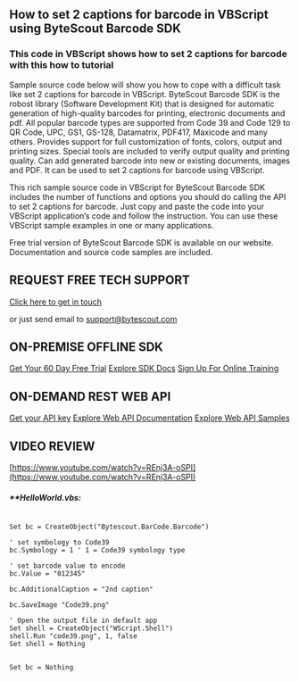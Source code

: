 ## How to set 2 captions for barcode in VBScript using ByteScout Barcode SDK

### This code in VBScript shows how to set 2 captions for barcode with this how to tutorial

Sample source code below will show you how to cope with a difficult task like set 2 captions for barcode in VBScript. ByteScout Barcode SDK is the robost library (Software Development Kit) that is designed for automatic generation of high-quality barcodes for printing, electronic documents and pdf. All popular barcode types are supported from Code 39 and Code 129 to QR Code, UPC, GS1, GS-128, Datamatrix, PDF417, Maxicode and many others. Provides support for full customization of fonts, colors, output and printing sizes. Special tools are included to verify output quality and printing quality. Can add generated barcode into new or existing documents, images and PDF. It can be used to set 2 captions for barcode using VBScript.

This rich sample source code in VBScript for ByteScout Barcode SDK includes the number of functions and options you should do calling the API to set 2 captions for barcode. Just copy and paste the code into your VBScript application’s code and follow the instruction. You can use these VBScript sample examples in one or many applications.

Free trial version of ByteScout Barcode SDK is available on our website. Documentation and source code samples are included.

## REQUEST FREE TECH SUPPORT

[Click here to get in touch](https://bytescout.zendesk.com/hc/en-us/requests/new?subject=ByteScout%20Barcode%20SDK%20Question)

or just send email to [support@bytescout.com](mailto:support@bytescout.com?subject=ByteScout%20Barcode%20SDK%20Question) 

## ON-PREMISE OFFLINE SDK 

[Get Your 60 Day Free Trial](https://bytescout.com/download/web-installer?utm_source=github-readme)
[Explore SDK Docs](https://bytescout.com/documentation/index.html?utm_source=github-readme)
[Sign Up For Online Training](https://academy.bytescout.com/)


## ON-DEMAND REST WEB API

[Get your API key](https://pdf.co/documentation/api?utm_source=github-readme)
[Explore Web API Documentation](https://pdf.co/documentation/api?utm_source=github-readme)
[Explore Web API Samples](https://github.com/bytescout/ByteScout-SDK-SourceCode/tree/master/PDF.co%20Web%20API)

## VIDEO REVIEW

[https://www.youtube.com/watch?v=REnj3A-oSPI](https://www.youtube.com/watch?v=REnj3A-oSPI)




<!-- code block begin -->

##### ****HelloWorld.vbs:**
    
```

Set bc = CreateObject("Bytescout.BarCode.Barcode")

' set symbology to Code39
bc.Symbology = 1 ' 1 = Code39 symbology type

' set barcode value to encode
bc.Value = "012345" 

bc.AdditionalCaption = "2nd caption"

bc.SaveImage "Code39.png"

' Open the output file in default app
Set shell = CreateObject("WScript.Shell")
shell.Run "code39.png", 1, false
Set shell = Nothing


Set bc = Nothing


```

<!-- code block end -->